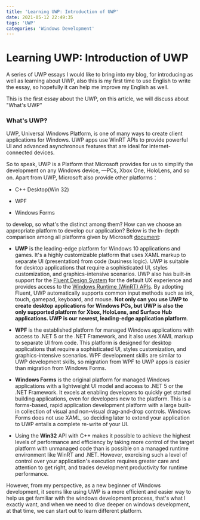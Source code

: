 ```yaml
---
title: 'Learning UWP: Introduction of UWP'
date: 2021-05-12 22:49:35
tags: 'UWP'
categories: 'Windows Development'
---
```


# Learning UWP: Introduction of UWP 

A series of UWP essays I would like to bring into my blog, for introducing as well as learning about UWP, also this is my first time to use English to write the essay, so hopefully it can help me improve my English as well.   

This is the first essay about the UWP, on this article, we will discuss about "What's UWP" 

### What's UWP? 

UWP, Universal Windows Platform, is one of many ways to create client applications for Windows. UWP apps use WinRT APIs to provide powerful UI and advanced asynchronous features that are ideal for internet-connected devices.  

So to speak, UWP is a Platform that Microsoft provides for us to simplify the development on any Windows device, —PCs, Xbox One, HoloLens, and so on. Apart from UWP, Microsoft also provide other platforms： 

- C++ Desktop(Win 32) 

- WPF 

- Windows Forms 


to develop, so what's the distinct among them? How can we choose an appropriate platform to develop our application? Below is the In-depth comparison among all platforms given by Microsoft [document](https://docs.microsoft.com/en-us/windows/apps/desktop/choose-your-platform): 

- **UWP** is the leading-edge platform for Windows 10 applications and games. It's a highly customizable platform that uses XAML markup to separate UI (presentation) from code (business logic). UWP is suitable for desktop applications that require a sophisticated UI, styles customization, and graphics-intensive scenarios. UWP also has built-in support for the [Fluent Design System](https://docs.microsoft.com/en-us/windows/uwp/design/fluent-design-system/) for the default UX experience and provides access to the [Windows Runtime (WinRT) APIs](https://docs.microsoft.com/en-us/windows/uwp/get-started/universal-application-platform-guide#how-the-universal-windows-platform-relates-to-windows-runtime-apis). By adopting Fluent, UWP automatically supports common input methods such as ink, touch, gamepad, keyboard, and mouse. **Not only can you use UWP to create desktop applications for Windows PCs, but UWP is also the only supported platform for Xbox, HoloLens, and Surface Hub applications. UWP is our newest, leading-edge application platform**. 

- **WPF** is the established platform for managed Windows applications with access to .NET 5 or the .NET Framework, and it also uses XAML markup to separate UI from code. This platform is designed for desktop applications that require a sophisticated UI, styles customization, and graphics-intensive scenarios. WPF development skills are similar to UWP development skills, so migration from WPF to UWP apps is easier than migration from Windows Forms. 

- **Windows Forms** is the original platform for managed Windows applications with a lightweight UI model and access to .NET 5 or the .NET Framework. It excels at enabling developers to quickly get started building applications, even for developers new to the platform. This is a forms-based, rapid application development platform with a large built-in collection of visual and non-visual drag-and-drop controls. Windows Forms does not use XAML, so deciding later to extend your application to UWP entails a complete re-write of your UI. 

- Using the **Win32** API with C++ makes it possible to achieve the highest levels of performance and efficiency by taking more control of the target platform with unmanaged code than is possible on a managed runtime environment like WinRT and .NET. However, exercising such a level of control over your application's execution requires greater care and attention to get right, and trades development productivity for runtime performance. 

However, from my perspective, as a new beginner of Windows development, it seems like using UWP is a more efficient and easier way to help us get familiar with the windows development process, that's what I exactly want, and when we need to dive deeper on windows development, at that time, we can start out to learn different platform. 